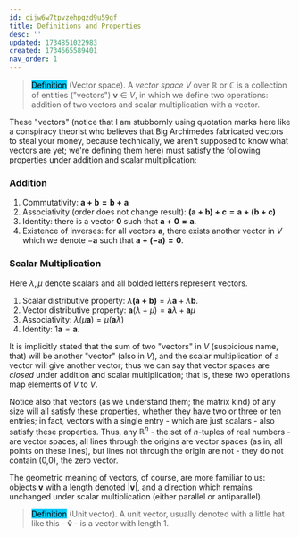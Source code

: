 ```yaml
---
id: cijw6w7tpvzehpgzd9u59gf
title: Definitions and Properties
desc: ''
updated: 1734851022983
created: 1734665589401
nav_order: 1
---
```

> <span style="background-color: #03cafc; color: black;">Definition</span> (Vector space). A *vector space* $V$ over $\mathbb{R}$ or $\mathbb{C}$ is a collection of entities ("vectors") $\mathbf{v} \in V$, in which we define two operations: addition of two vectors and scalar multiplication with a vector.

These "vectors" (notice that I am stubbornly using quotation marks here like a conspiracy theorist who believes that Big Archimedes fabricated vectors to steal your money, because technically, we aren't supposed to know what vectors are yet; we're defining them here) must satisfy the following properties under addition and scalar multiplication:

### Addition
1. Commutativity: $\mathbf{a + b = b + a}$
2. Associativity (order does not change result): $\mathbf{(a+b)+c=a+(b+c)}$
3. Identity: there is a vector $\mathbf{0}$ such that $\mathbf{a+0=a}$.
4. Existence of inverses: for all vectors $\mathbf{a}$, there exists another vector in $V$ which we denote $-\mathbf{a}$ such that $\mathbf{a+(-a)=0}$.

### Scalar Multiplication
Here $\lambda, \mu$ denote scalars and all bolded letters represent vectors.
1. Scalar distributive property: $\lambda\mathbf{(a+b)}=\lambda\mathbf{a}+\lambda\mathbf{b}$.
2. Vector distributive property: $\mathbf{a}(\lambda+\mu)=\mathbf{a}\lambda+\mathbf{a}\mu$
3. Associativity: $\lambda(\mu\mathbf{a})=\mu(\mathbf{a}\lambda)$
4. Identity: $1\mathbf{a}=\mathbf{a}$.

It is implicitly stated that the sum of two "vectors" in $V$ (suspicious name, that) will be another "vector" (also in $V$), and the scalar multiplication of a vector will give another vector; thus we can say that vector spaces are *closed* under addition and scalar multiplication; that is, these two operations map elements of $V$ to $V$.

Notice also that vectors (as we understand them; the matrix kind) of any size will all satisfy these properties, whether they have two or three or ten entries; in fact, vectors with a single entry - which are just scalars - also satisfy these properties. Thus, any $\mathbb{R}^n$ - the set of $n$-tuples of real numbers - are vector spaces; all lines through the origins are vector spaces (as in, all points on these lines), but lines not through the origin are not - they do not contain (0,0), the zero vector.


The geometric meaning of vectors, of course, are more familiar to us: objects $\mathbf{v}$ with a length denoted $|\mathbf{v}|$, and a direction which remains unchanged under scalar multiplication (either parallel or antiparallel).

> <span style="background-color: #03cafc; color: black;">Definition</span> (Unit vector). A unit vector, usually denoted with a little hat like this - $\mathbf{\hat{v}}$ - is a vector with length 1.


